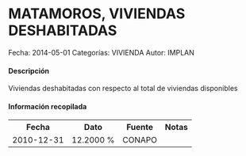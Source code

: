 MATAMOROS, VIVIENDAS DESHABITADAS
=====

Fecha: 2014-05-01
Categorías: VIVIENDA
Autor: IMPLAN

#### Descripción

Viviendas deshabitadas con respecto al total de viviendas disponibles

#### Información recopilada

<table class="table table-hover table-bordered">
  <tr><th>Fecha</th><th>Dato</th><th>Fuente</th><th>Notas</th></tr>
  <tr><td>2010-12-31</td><td>12.2000 %</td><td>CONAPO</td><td></td></tr>
</table>
